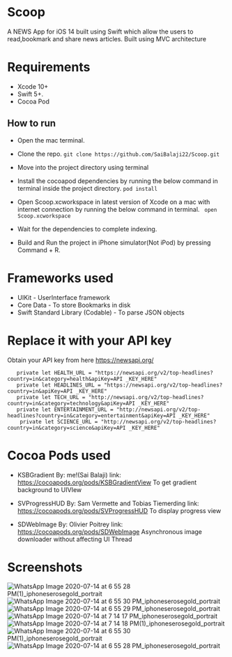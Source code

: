 # Scoop

A NEWS App for iOS 14 built using Swift which allow the users to read,bookmark and share news articles.
Built using MVC architecture

# Requirements

* Xcode 10+ <br>
* Swift 5+. <br>
* Cocoa Pod <br>

## How to run
* Open the mac terminal.
* Clone the repo.
```git clone https://github.com/SaiBalaji22/Scoop.git```
* Move into the project directory using terminal
* Install the cocoapod dependencies by running the below command in terminal inside the project directory.
```pod install```

* Open Scoop.xcworkspace in latest version of Xcode on a mac with internet connection by running the below command in terminal.
``` open Scoop.xcworkspace```

* Wait for the dependencies to complete indexing.

* Build and Run the project in iPhone simulator(Not iPod) by pressing Command + R.

# Frameworks used

* UIKit  - UserInterface framework
* Core Data  - To store Bookmarks in disk
* Swift Standard Library (Codable) - To parse JSON objects

#   Replace it with your API key
Obtain your API key from here https://newsapi.org/
```
   private let HEALTH_URL = "https://newsapi.org/v2/top-headlines?country=in&category=health&apiKey=API _KEY_HERE"
   private let HEADLINES_URL = "https://newsapi.org/v2/top-headlines?country=in&apiKey=API _KEY_HERE"
   private let TECH_URL = "http://newsapi.org/v2/top-headlines?country=in&category=technology&apiKey=API _KEY_HERE"
   private let ENTERTAINMENT_URL = "http://newsapi.org/v2/top-headlines?country=in&category=entertainment&apiKey=API _KEY_HERE"
    private let SCIENCE_URL = "http://newsapi.org/v2/top-headlines?country=in&category=science&apiKey=API _KEY_HERE"
```




# Cocoa Pods used

* KSBGradient By: me!(Sai Balaji) link: https://cocoapods.org/pods/KSBGradientView To get gradient background to UIVIew <br>

* SVProgressHUD By: Sam Vermette and Tobias Tiemerding link: https://cocoapods.org/pods/SVProgressHUD To display progress view <br>

* SDWebImage By: Olivier Poitrey link: https://cocoapods.org/pods/SDWebImage  Asynchronous image downloader without affecting UI Thread <br>



# Screenshots


![WhatsApp Image 2020-07-14 at 6 55 28 PM(1)_iphoneserosegold_portrait](https://user-images.githubusercontent.com/51410810/87435407-5584e700-c609-11ea-9ff2-fcfe23062bb3.png)
![WhatsApp Image 2020-07-14 at 6 55 30 PM_iphoneserosegold_portrait](https://user-images.githubusercontent.com/51410810/87435422-5ae23180-c609-11ea-990d-47e865822c7d.png)
![WhatsApp Image 2020-07-14 at 6 55 29 PM_iphoneserosegold_portrait](https://user-images.githubusercontent.com/51410810/87435438-5fa6e580-c609-11ea-8afa-de3ffba67df8.png)
![WhatsApp Image 2020-07-14 at 7 14 17 PM_iphoneserosegold_portrait](https://user-images.githubusercontent.com/51410810/87437498-055b5400-c60c-11ea-968b-12f521f92c8f.png)
![WhatsApp Image 2020-07-14 at 7 14 18 PM(1)_iphoneserosegold_portrait](https://user-images.githubusercontent.com/51410810/87437502-07bdae00-c60c-11ea-88c3-a0d735aad81d.png)
![WhatsApp Image 2020-07-14 at 6 55 30 PM(1)_iphoneserosegold_portrait](https://user-images.githubusercontent.com/51410810/87435449-633a6c80-c609-11ea-9318-78ed74eff4a9.png)
![WhatsApp Image 2020-07-14 at 6 55 28 PM_iphoneserosegold_portrait](https://user-images.githubusercontent.com/51410810/87435484-6d5c6b00-c609-11ea-9f52-92c534dfcf77.png)

